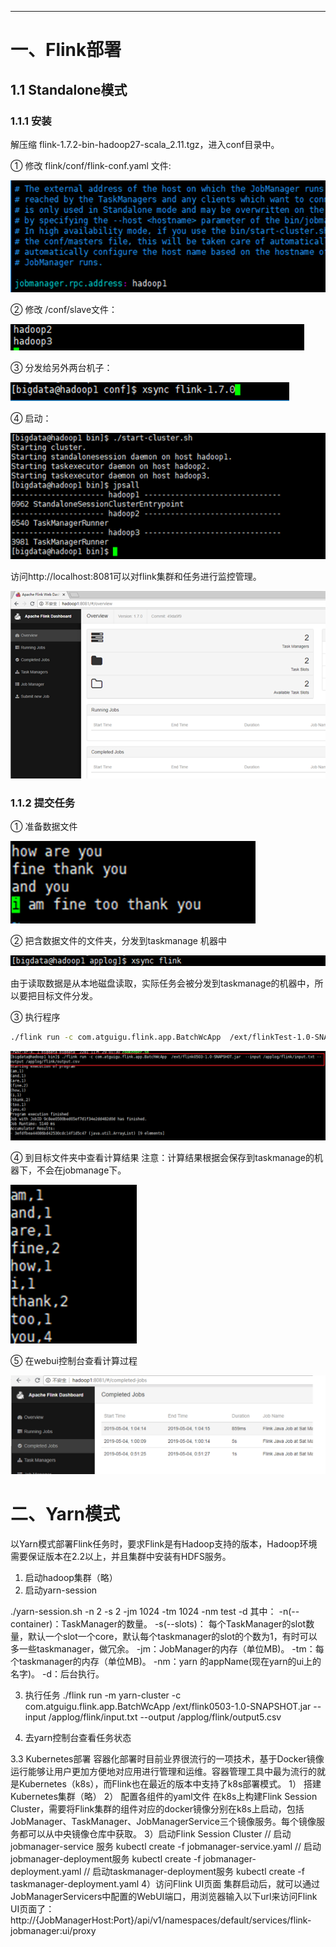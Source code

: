 

---

# 一、Flink部署 
## 1.1 Standalone模式
### 1.1.1 安装
解压缩  flink-1.7.2-bin-hadoop27-scala_2.11.tgz，进入conf目录中。

① 修改 flink/conf/flink-conf.yaml 文件:

![flink-conf.yaml](../../img/flink/flink-conf.yaml.png)
 
② 修改 /conf/slave文件：

![fink-slave](../../img/flink/fink-slave.png)
 
③ 分发给另外两台机子：

![分发flink](../../img/flink/分发flink.png)
 
④ 启动：

![启动flink](../../img/flink/启动flink.png)
 
访问http://localhost:8081可以对flink集群和任务进行监控管理。

![监控管理](../../img/flink/监控管理.png)

 

### 1.1.2 提交任务

① 准备数据文件

![准备数据文件](../../img/flink/准备数据文件.png)

 
② 把含数据文件的文件夹，分发到taskmanage 机器中
 
![分发到taskmanage](../../img/flink/分发到taskmanage.png)

由于读取数据是从本地磁盘读取，实际任务会被分发到taskmanage的机器中，所以要把目标文件分发。

③ 执行程序 
```bash
./flink run -c com.atguigu.flink.app.BatchWcApp  /ext/flinkTest-1.0-SNAPSHOT.jar  --input /applog/flink/input.txt --output /applog/flink/output.csv
```

![fink-run](../../img/flink/fink-run.png)
 
④ 到目标文件夹中查看计算结果
注意：计算结果根据会保存到taskmanage的机器下，不会在jobmanage下。
 
![查看结果](../../img/flink/查看结果.png)

⑤ 在webui控制台查看计算过程 

![在web看结果](../../img/flink/在web看结果.png)
 

# 二、Yarn模式
以Yarn模式部署Flink任务时，要求Flink是有Hadoop支持的版本，Hadoop环境需要保证版本在2.2以上，并且集群中安装有HDFS服务。
1)	启动hadoop集群（略）
2)	启动yarn-session

./yarn-session.sh -n 2 -s 2 -jm 1024 -tm 1024 -nm test -d
其中：
-n(--container)：TaskManager的数量。
-s(--slots)：	每个TaskManager的slot数量，默认一个slot一个core，默认每个taskmanager的slot的个数为1，有时可以多一些taskmanager，做冗余。
-jm：JobManager的内存（单位MB)。
-tm：每个taskmanager的内存（单位MB)。
-nm：yarn 的appName(现在yarn的ui上的名字)。 
-d：后台执行。

 
3)	执行任务
./flink run  -m yarn-cluster -c com.atguigu.flink.app.BatchWcApp  /ext/flink0503-1.0-SNAPSHOT.jar  --input /applog/flink/input.txt --output /applog/flink/output5.csv

 
4)	去yarn控制台查看任务状态
 

3.3  Kubernetes部署
容器化部署时目前业界很流行的一项技术，基于Docker镜像运行能够让用户更加方便地对应用进行管理和运维。容器管理工具中最为流行的就是Kubernetes（k8s），而Flink也在最近的版本中支持了k8s部署模式。
1）	搭建Kubernetes集群（略）
2）	配置各组件的yaml文件
在k8s上构建Flink Session Cluster，需要将Flink集群的组件对应的docker镜像分别在k8s上启动，包括JobManager、TaskManager、JobManagerService三个镜像服务。每个镜像服务都可以从中央镜像仓库中获取。
3）启动Flink Session Cluster
// 启动jobmanager-service 服务
kubectl create -f jobmanager-service.yaml
// 启动jobmanager-deployment服务
kubectl create -f jobmanager-deployment.yaml
// 启动taskmanager-deployment服务
kubectl create -f taskmanager-deployment.yaml
4）访问Flink UI页面
集群启动后，就可以通过JobManagerServicers中配置的WebUI端口，用浏览器输入以下url来访问Flink UI页面了：
http://{JobManagerHost:Port}/api/v1/namespaces/default/services/flink-jobmanager:ui/proxy
